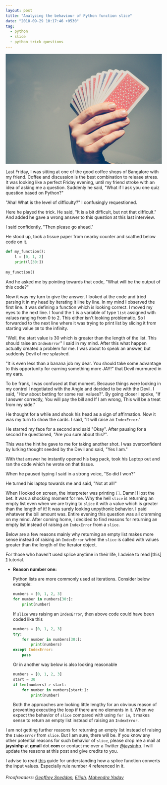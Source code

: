 ```yaml
---
layout: post
title: "Analyzing the behaviour of Python function slice"
date: "2018-09-29 10:17:46 +0530"
tag:
  - python
  - slice
  - python trick questions
---
```



![Title Image](/assets/images/python_slice_function/title_image.jpg)

Last Friday, I was sitting at one of the good coffee shops of Bangalore with my
friend. Coffee and discussion is the best combination to release stress. It was
looking like a perfect Friday evening, until my friend stroke with an idea of
asking me a question. Suddenly he said, "What if I ask you one quiz question
based on Python?"

"Aha! What is the level of difficulty?" I confusingly requestioned.

Here he played the trick. He said, "It is a bit difficult, but not that
difficult." And added he gave a wrong answer to this question at this last
interview.

I said confidently, "Then please go ahead."

He stood up, took a tissue paper from nearby counter and scathed below code on
it.

```python
def my_function():
    l = [0, 1, 2]
    print(l[30:])

my_function()
```

And he asked me by pointing towards that code, "What will be the output of this
code?"

Now it was my turn to give the answer. I looked at the code and tried parsing it
in my head by iterating it line by line. In my mind I observed the first line.
It was defining a function which is looking correct. I moved my eyes to the next
line.  I found the `l` is a variable of type `list` assigned with values ranging
from 0 to 2. This either isn't looking problematic. So I forwarded to the next
line where it was trying to print list by slicing it from starting value `30` to
the infinity.

"Well, the start value is 30 which is greater than the length of the list. This
should raise an `IndexError`" I said in my mind. After this what happen actually
created a problem for me. I was about to speak an answer, but suddenly Devil of
me splashed.

"It is even less than a banana job my dear. You should take some advantage to
this opportunity for earning something more JAY!" that Devil murmured in my
ears.


To be frank, I was confused at that moment.  Because things were looking in my
control I negotiated with the Angle and decided to be with the Devil. I said,
"How about betting for some real values?". By going closer I spoke, "If I answer
correctly, You will pay the bill and If I am wrong, This will be a treat from my
side."

He thought for a while and shook his head as a sign of affirmation.  Now it was
my turn to show the cards. I said, "It will raise an `IndexError`."

He starred my face for a second and said "Okay". After pausing for a second he
questioned, "Are you sure about this?".

This was the hint he gave to me for taking another shot. I was overconfident by
lurking thought seeded by the Devil and said, "Yes I am."

With that answer he instantly opened his bag pack, took his Laptop out and ran
the code which he wrote on that tissue.

When he paused typing I said in a strong voice, "So did I
won?"

He turned his laptop towards me and said, "Not at all!"

When I looked on screen, the interpreter was printing `[]`. Damn! I lost the
bet. It was a shocking moment for me. Why the hell `slice` is returning an empty
list even when we are trying to `slice` it with a value which is greater than
the length of it! It was surely looking unpythonic behavior. I paid whatever the
bill amount was. Entire evening this question was all cramming on my mind. After
coming home, I decided to find reasons for returning an empty list instead of
raising an `IndexError` from a `slice`.

Below are a few reasons mainly why returning an empty list makes more sense
instead of raising an `IndexError` when the `slice` is called with values greater
than the length of the Iterator object.

For those who haven't used splice anytime in their life, I advise to read [this]
[1] tutorial.

* **Reason number one:**

  Python lists are more commonly used at iterations. Consider below example:

  ```python
  numbers = [0, 1, 2, 3]
  for number in numbers[30:]:
      print(number)
  ```

  If `slice` was raising an `IndexError`, then above code could have been coded
  like this

  ```python
  numbers = [0, 1, 2, 3]
  try:
      for number in numbers[30:]:
          print(numbers)
  except IndexError:
      pass
  ```

  Or in another way below is also looking reasonable

  ```python
  numbers = [0, 1, 2, 3]
  start = 30
  if len(numbers) > start:
      for number in numbers[start:]:
          print(number)
  ```

  Both the approaches are looking little lengthy for an obvious reason of
  preventing executing the loop if there are no elements in it. When we expect
  the behavior of `slice` compared with using `for in`, it makes sense to return
  an empty list instead of raising an `IndexError`.

I am not getting further reasons for returning an empty list instead of raising
the `IndexError` from `slice`. But I am sure, there will be. If you know any
other potential reasons for such behavior of `slice`, please drop me a mail at
**jaysinhp** at **gmail** dot **com** or contact me over a Twitter
[@jaysinhp][3].  I will update the reasons at this post and give credits to you.

I advise to read [this][2] guide for understanding how a splice function
converts the input values. Especially rule number 4 referenced in it.


###### Proofreaders: [Geoffrey Sneddon](https://github.com/gsnedders), [Elijah](https://mailto:thyarmageddon@gmail.com), [Mahendra Yadav](mailto:mahendra.k12@gmail.com)

[1]: https://docs.python.org/3.7/tutorial/introduction.html#lists
[2]: https://docs.python.org/3.7/library/stdtypes.html#sequence-types-list-tuple-range
[3]: https://twitter.com/jaysinhp

